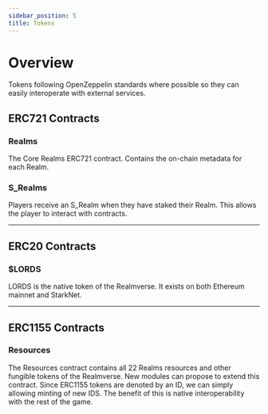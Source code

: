```yaml
---
sidebar_position: 5
title: Tokens
---
```


# Overview

Tokens following OpenZeppelin standards where possible so they can easily interoperate with external services.


## ERC721 Contracts

### Realms

The Core Realms ERC721 contract. Contains the on-chain metadata for each Realm.

### S_Realms

Players receive an S_Realm when they have staked their Realm. This allows the player to interact with contracts.

---

## ERC20 Contracts

### $LORDS

LORDS is the native token of the Realmverse. It exists on both Ethereum mainnet and StarkNet.

---

## ERC1155 Contracts

### Resources

The Resources contract contains all 22 Realms resources and other fungible tokens of the Realmverse. New modules can propose to extend this contract. Since ERC1155 tokens are denoted by an ID, we can simply allowing minting of new IDS. The benefit of this is native interoperability with the rest of the game.